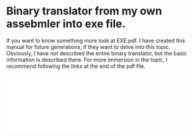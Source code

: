 # Binary translator from my own assebmler into exe file.

If you want to know something more look at EXE.pdf.
I have created this manual for future generations, if they want to delve into this topic.
Obviously, I have not described the entire binary translator, but the basic information is described there. For more immersion in the topic, I recommend following the links at the end of the pdf file.


![EXE.pdf](EXE.pdf)
